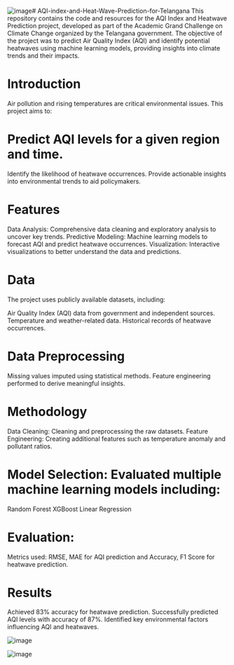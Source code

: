 ![image](https://github.com/user-attachments/assets/ec4275c9-9449-471b-bc61-db5dab96c2e0)# AQI-index-and-Heat-Wave-Prediction-for-Telangana
This repository contains the code and resources for the AQI Index and Heatwave Prediction project, developed as part of the Academic Grand Challenge on Climate Change organized by the Telangana government. The objective of the project was to predict Air Quality Index (AQI) and identify potential heatwaves using machine learning models, providing insights into climate trends and their impacts.

# Introduction
Air pollution and rising temperatures are critical environmental issues. This project aims to:

# Predict AQI levels for a given region and time.
Identify the likelihood of heatwave occurrences.
Provide actionable insights into environmental trends to aid policymakers.

# Features
Data Analysis: Comprehensive data cleaning and exploratory analysis to uncover key trends.
Predictive Modeling: Machine learning models to forecast AQI and predict heatwave occurrences.
Visualization: Interactive visualizations to better understand the data and predictions.

# Data
The project uses publicly available datasets, including:

Air Quality Index (AQI) data from government and independent sources.
Temperature and weather-related data.
Historical records of heatwave occurrences.

# Data Preprocessing
Missing values imputed using statistical methods.
Feature engineering performed to derive meaningful insights.

# Methodology
Data Cleaning: Cleaning and preprocessing the raw datasets.
Feature Engineering: Creating additional features such as temperature anomaly and pollutant ratios.

# Model Selection: Evaluated multiple machine learning models including:
Random Forest
XGBoost
Linear Regression

# Evaluation:
Metrics used: RMSE, MAE for AQI prediction and Accuracy, F1 Score for heatwave prediction.

# Results
Achieved 83% accuracy for heatwave prediction.
Successfully predicted AQI levels with accuracy of 87%.
Identified key environmental factors influencing AQI and heatwaves.


![image](https://github.com/user-attachments/assets/3543fb97-a3ff-45d4-bbd7-c0a8f6942b93)


![image](https://github.com/user-attachments/assets/1e14f323-6990-4fc9-812e-d53329788f8e)

